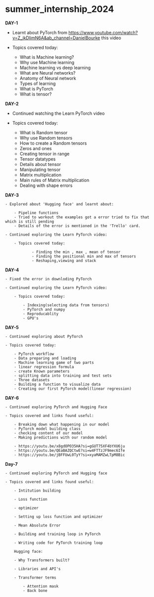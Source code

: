 # summer_internship_2024


**DAY-1**

- Learnt about PyTorch from https://www.youtube.com/watch?v=Z_ikDlimN6A&ab_channel=DanielBourke this video

- Topics covered today:

    - What is Machine learning?
    - Why use Machine learning
    - Machine learning vs deep learning
    - What are Neural networks?
    - Anatomy of Neural network
    - Types of learning
    - What is PyTorch
    - What is tensor?

**DAY-2**

 - Continued watching the Learn PyTorch video

 - Topics covered today:
    
    - What is Random tensor
    - Why use Random tensors
    - How to create a Random tensors
    - Zeros and ones
    - Creating tensor in range
    - Tensor datatypes
    - Details about tensor
    - Manipulating tensor
    - Matrix multiplication
    - Main rules of Matrix multiplication
    - Dealing with shape errors


**DAY-3**

    - Explored about 'Hugging face' and learnt about:

        - Pipeline functions
        - Tried to workout the examples got a error tried to fix that which is still pending
        - Details of the error is mentioned in the 'Trello' card.

    - Continued exploring the Learn PyTorch video:

        - Topics covered today:

                - Finding the min , max , mean of tensor
                - Finding the positional min and max of tensors
                - Reshaping,viewing and stack


**DAY-4**

    - Fixed the error in downloding PyTorch

    - Continued exploring the Learn PyTorch video:

        - Topics covered today:

            - Indexing(selecting data from tensors)
            - PyTorch and numpy
            - Reproducablity
            - GPU's

**DAY-5**

    - Continued exploring about PyTorch

    - Topics covered today:

        - PyTorch workflow
        - Data preparing and loading
        - Machine learning game of two parts
        - linear regression formula
        - create Known parameters
        - splitting data into training and test sets
        - Three datasets
        - Building a function to visualize data
        - Creating our first PyTorch model(linear regression)

    
**DAY-6**

    - Continued exploring PyTorch and Hugging Face

    - Topics covered and links found useful:

        - Breaking down what happening in our model
        - PyTorch model building class
        - checking content of our model
        - Making predictions with our random model

        - https://youtu.be/x8gdOPO35HA?si=gGUT75XF4bYXU6ju
        - https://youtu.be/QEaBAZQCtwE?si=w4FTTzJF9mec6Ife
        - https://youtu.be/jBFFUwL0TyY?si=xyaMAMZwLTpM8Bic


**Day-7**

    - Continued exploring PyTorch and Hugging face

    - Topics covered and links found useful:

        - Intitution building

        - Loss function

        - optimizer

        - Setting up loss function and optimizer

        - Mean Absolute Error

        - Building and training loop in PyTorch

        - Writing code for PyTorch training loop

        Hugging face:

        - Why Transformers built?

        - Libraries and API's 

        - Transformer terms

            - Attention mask
            - Back bone